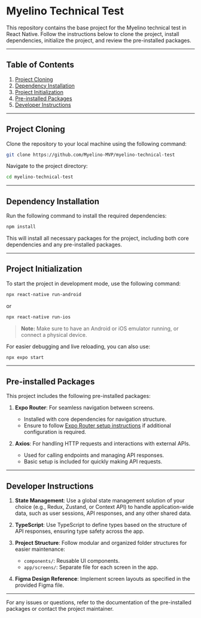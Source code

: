 # Myelino Technical Test

This repository contains the base project for the Myelino technical test in React Native. Follow the instructions below to clone the project, install dependencies, initialize the project, and review the pre-installed packages.

---

## Table of Contents

1. [Project Cloning](#project-cloning)
2. [Dependency Installation](#dependency-installation)
3. [Project Initialization](#project-initialization)
4. [Pre-installed Packages](#pre-installed-packages)
5. [Developer Instructions](#developer-instructions)

---

## Project Cloning

Clone the repository to your local machine using the following command:

```bash
git clone https://github.com/Myelino-MVP/myelino-technical-test
```

Navigate to the project directory:

```bash
cd myelino-technical-test
```

---

## Dependency Installation

Run the following command to install the required dependencies:

```bash
npm install
```

This will install all necessary packages for the project, including both core dependencies and any pre-installed packages.

---

## Project Initialization

To start the project in development mode, use the following command:

```bash
npx react-native run-android
```

or

```bash
npx react-native run-ios
```

> **Note:** Make sure to have an Android or iOS emulator running, or connect a physical device.

For easier debugging and live reloading, you can also use:

```bash
npx expo start
```

---

## Pre-installed Packages

This project includes the following pre-installed packages:

1. **Expo Router**: For seamless navigation between screens.

   - Installed with core dependencies for navigation structure.
   - Ensure to follow [Expo Router setup instructions](https://docs.expo.dev/router/introduction/) if additional configuration is required.

2. **Axios**: For handling HTTP requests and interactions with external APIs.
   - Used for calling endpoints and managing API responses.
   - Basic setup is included for quickly making API requests.

---

## Developer Instructions

1. **State Management**: Use a global state management solution of your choice (e.g., Redux, Zustand, or Context API) to handle application-wide data, such as user sessions, API responses, and any other shared data.
2. **TypeScript**: Use TypeScript to define types based on the structure of API responses, ensuring type safety across the app.

3. **Project Structure**: Follow modular and organized folder structures for easier maintenance:

   - `components/`: Reusable UI components.
   - `app/screens/`: Separate file for each screen in the app.

4. **Figma Design Reference**: Implement screen layouts as specified in the provided Figma file.

---

For any issues or questions, refer to the documentation of the pre-installed packages or contact the project maintainer.
